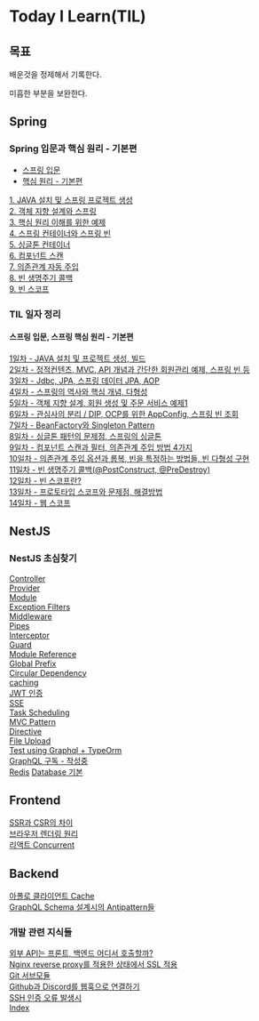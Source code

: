 # Today I Learn(TIL)

## 목표

배운것을 정제해서 기록한다.

미흡한 부분을 보완한다.

## Spring

### Spring 입문과 핵심 원리 - 기본편
* [스프링 입문](https://www.inflearn.com/course/%EC%8A%A4%ED%94%84%EB%A7%81-%EC%9E%85%EB%AC%B8-%EC%8A%A4%ED%94%84%EB%A7%81%EB%B6%80%ED%8A%B8/dashboard)
* [핵심 원리 - 기본편](https://www.inflearn.com/course/%EC%8A%A4%ED%94%84%EB%A7%81-%ED%95%B5%EC%8B%AC-%EC%9B%90%EB%A6%AC-%EA%B8%B0%EB%B3%B8%ED%8E%B8/dashboard)

[1. JAVA 설치 및 스프링 프로젝트 생성](https://github.com/jub3907/Today-I-Learn/blob/main/spring/core-basic/1.start.md)\
[2. 객체 지향 설계와 스프링](https://github.com/jub3907/Today-I-Learn/blob/main/spring/core-basic/2.oop-and-spring.md)\
[3. 핵심 원리 이해를 위한 예제](https://github.com/jub3907/Today-I-Learn/blob/main/spring/core-basic/3.practice1.md)\
[4. 스프링 컨테이너와 스프링 빈](https://github.com/jub3907/Today-I-Learn/blob/main/spring/core-basic/4.container-and-bean.md)\
[5. 싱글톤 컨테이너](https://github.com/jub3907/Today-I-Learn/blob/main/spring/core-basic/5.singleton.md)\
[6. 컴포넌트 스캔](https://github.com/jub3907/Today-I-Learn/blob/main/spring/core-basic/6.component-scan.md)\
[7. 의존관계 자동 주입](https://github.com/jub3907/Today-I-Learn/blob/main/spring/core-basic/7.automatic-di.md)\
[8. 빈 생명주기 콜백](https://github.com/jub3907/Today-I-Learn/blob/main/spring/core-basic/8.bean-lifecycle-callback.md)\
[9. 빈 스코프](https://github.com/jub3907/Today-I-Learn/blob/main/spring/core-basic/9.bean-scope.md)

### TIL 일자 정리
#### 스프링 입문, 스프링 핵심 원리 - 기본편

[1일차 - JAVA 설치 및 프로젝트 생성, 빌드](https://github.com/jub3907/Today-I-Learn/blob/main/spring/til/day1.md)\
[2일차 - 정적컨텐츠, MVC, API 개념과 간단한 회원관리 예제, 스프링 빈 등](https://github.com/jub3907/Today-I-Learn/blob/main/spring/til/day2.md)\
[3일차 - Jdbc, JPA, 스프링 데이터 JPA, AOP](https://github.com/jub3907/Today-I-Learn/blob/main/spring/til/day3.md)\
[4일차 - 스프링의 역사와 핵심 개념, 다형성](https://github.com/jub3907/Today-I-Learn/blob/main/spring/til/day4.md)\
[5일차 - 객체 지향 설계, 회원 생성 및 주문 서비스 예제1](https://github.com/jub3907/Today-I-Learn/blob/main/spring/til/day5.md)\
[6일차 - 관심사의 분리 / DIP, OCP를 위한 AppConfig, 스프링 빈 조회](https://github.com/jub3907/Today-I-Learn/blob/main/spring/til/day6.md)\
[7일차 - BeanFactory와 Singleton Pattern](https://github.com/jub3907/Today-I-Learn/blob/main/spring/til/day7.md)\
[8일차 - 싱글톤 패턴의 문제점, 스프링의 싱글톤](https://github.com/jub3907/Today-I-Learn/blob/main/spring/til/day8.md)\
[9일차 - 컴포넌트 스캔과 필터, 의존관계 주입 방법 4가지](https://github.com/jub3907/Today-I-Learn/blob/main/spring/til/day9.md)\
[10일차 - 의존관계 주입 옵션과 롬복, 빈을 특정하는 방법들, 빈 다형성 구현](https://github.com/jub3907/Today-I-Learn/blob/main/spring/til/day10.md)\
[11일차 - 빈 생명주기 콜백(@PostConstruct, @PreDestroy)](https://github.com/jub3907/Today-I-Learn/blob/main/spring/til/day11.md)\
[12일차 - 빈 스코프란?](https://github.com/jub3907/Today-I-Learn/blob/main/spring/til/day12.md)\
[13일차 - 프로토타입 스코프와 문제점, 해결방법](https://github.com/jub3907/Today-I-Learn/blob/main/spring/til/day13.md)\
[14일차 - 웹 스코프](https://github.com/jub3907/Today-I-Learn/blob/main/spring/til/day14.md)



## NestJS

### NestJS 초심찾기

[Controller](https://github.com/jub3907/Today-I-Learn/blob/main/nestjs/controller.md)\
[Provider](https://github.com/jub3907/Today-I-Learn/blob/main/nestjs/provider.md)\
[Module](https://github.com/jub3907/Today-I-Learn/blob/main/nestjs/module.md)\
[Exception Filters](https://github.com/jub3907/Today-I-Learn/blob/main/nestjs/exception_filter.md)\
[Middleware](https://github.com/jub3907/Today-I-Learn/blob/main/nestjs/middleware.md)\
[Pipes](https://github.com/jub3907/Today-I-Learn/blob/main/nestjs/pipes.md)\
[Interceptor](https://github.com/jub3907/Today-I-Learn/blob/main/nestjs/interceptor.md)\
[Guard](https://github.com/jub3907/Today-I-Learn/blob/main/nestjs/guard.md)\
[Module Reference](https://github.com/jub3907/Today-I-Learn/blob/main/nestjs/module-reference.md)\
[Global Prefix](https://github.com/jub3907/Today-I-Learn/blob/main/nestjs/global_prefix.md)\
[Circular Dependency](https://github.com/jub3907/Today-I-Learn/blob/main/nestjs/circular_dependency.md)\
[caching](https://github.com/jub3907/Today-I-Learn/blob/main/nestjs/caching.md)\
[JWT 인증](https://github.com/jub3907/Today-I-Learn/blob/main/nestjs/authentication.md)\
[SSE](https://github.com/jub3907/Today-I-Learn/blob/main/nestjs/SSE.md)\
[Task Scheduling](https://github.com/jub3907/Today-I-Learn/blob/main/nestjs/task_scheduling.md)\
[MVC Pattern](https://github.com/jub3907/Today-I-Learn/blob/main/nestjs/mvc.md)\
[Directive](https://github.com/jub3907/Today-I-Learn/blob/main/nestjs/directives.md)\
[File Upload](https://github.com/jub3907/Today-I-Learn/blob/main/nestjs/file_upload.md)\
[Test using Graphql + TypeOrm](https://github.com/jub3907/Today-I-Learn/blob/main/nestjs/jest-test.md)\
[GraphQL 구독 - 작성중](https://github.com/jub3907/Today-I-Learn/blob/main/nestjs/subscription.md)\
[Redis](https://github.com/jub3907/Today-I-Learn/blob/main/nestjs/redis.md)
[Database 기본](https://github.com/jub3907/Today-I-Learn/blob/main/nestjs/database.md)

## Frontend

[SSR과 CSR의 차이](https://github.com/jub3907/Today-I-Learn/blob/main/frontend/SSR_CSR.md)\
[브라우저 렌더링 원리](https://github.com/jub3907/Today-I-Learn/blob/main/frontend/browser_rendering.md)\
[리액트 Concurrent](https://github.com/jub3907/Today-I-Learn/blob/main/frontend/react-concurrent.md)

## Backend

[아폴로 클라이언트 Cache](https://github.com/jub3907/Today-I-Learn/blob/main/backend/apollo-caching.md)\
[GraphQL Schema 설계시의 Antipattern들](https://github.com/jub3907/Today-I-Learn/blob/main/backend/gql-nest.md)

### 개발 관련 지식들

[외부 API는 프론트, 백엔드 어디서 호출할까?](https://github.com/jub3907/Today-I-Learn/blob/main/develop/3rd_party_api_call.md)\
[Nginx reverse proxy를 적용한 상태에서 SSL 적용](https://github.com/jub3907/Today-I-Learn/blob/main/develop/ssl.md)\
[Git 서브모듈](https://github.com/jub3907/Today-I-Learn/blob/main/develop/git_sub_module.md)\
[Github과 Discord를 웹훅으로 연결하기](https://github.com/jub3907/Today-I-Learn/blob/main/develop/discord-webhook.md)\
[SSH 인증 오류 발생시](https://github.com/jub3907/Today-I-Learn/blob/main/develop/ssh_fail.md)\
[Index](https://github.com/jub3907/Today-I-Learn/blob/main/develop/index.md)
